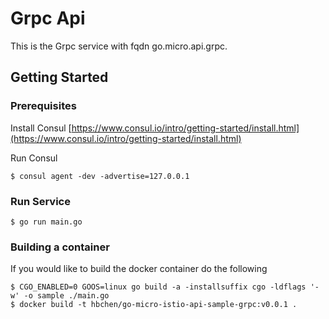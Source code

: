 # Grpc Api

This is the Grpc service with fqdn go.micro.api.grpc.

## Getting Started

### Prerequisites

Install Consul
[https://www.consul.io/intro/getting-started/install.html](https://www.consul.io/intro/getting-started/install.html)

Run Consul
```
$ consul agent -dev -advertise=127.0.0.1
```

### Run Service

```
$ go run main.go
```

### Building a container

If you would like to build the docker container do the following
```
$ CGO_ENABLED=0 GOOS=linux go build -a -installsuffix cgo -ldflags '-w' -o sample ./main.go
$ docker build -t hbchen/go-micro-istio-api-sample-grpc:v0.0.1 .

```